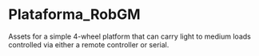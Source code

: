 # Plataforma_RobGM
Assets for a simple 4-wheel platform that can carry light to medium loads controlled via either a remote controller or serial.
